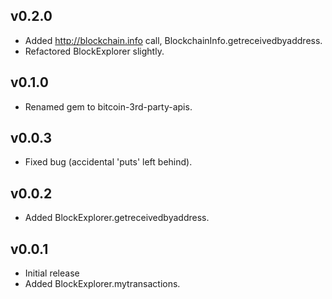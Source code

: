 ## v0.2.0

* Added http://blockchain.info call, BlockchainInfo.getreceivedbyaddress.
* Refactored BlockExplorer slightly.

## v0.1.0

* Renamed gem to bitcoin-3rd-party-apis.

## v0.0.3

* Fixed bug (accidental 'puts' left behind).

## v0.0.2

* Added BlockExplorer.getreceivedbyaddress.

## v0.0.1 

* Initial release
* Added BlockExplorer.mytransactions.

